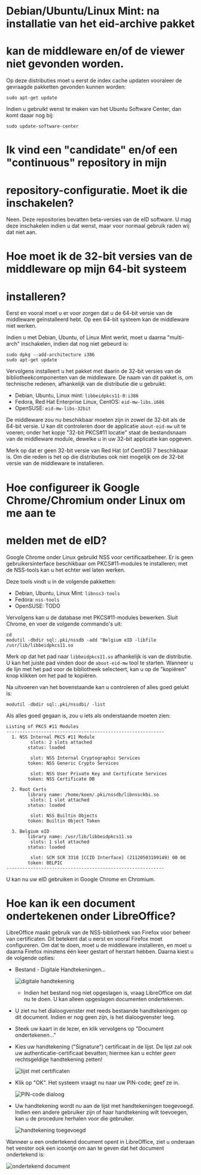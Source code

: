 # Debian/Ubuntu/Linux Mint: na installatie van het eid-archive pakket
# kan de middleware en/of de viewer niet gevonden worden.

Op deze distributies moet u eerst de index cache updaten vooraleer de
gevraagde pakketten gevonden kunnen worden:

    sudo apt-get update

Indien u gebruikt wenst te maken van het Ubuntu Software Center, dan
komt daaar nog bij:

    sudo update-software-center

# Ik vind een "candidate" en/of een "continuous" repository in mijn
# repository-configuratie. Moet ik die inschakelen?

Neen. Deze repositories bevatten beta-versies van de eID software. U mag
deze inschakelen indien u dat wenst, maar voor normaal gebruik raden wij
dat niet aan.

# Hoe moet ik de 32-bit versies van de middleware op mijn 64-bit systeem
# installeren?

Eerst en vooral moet u er voor zorgen dat u de 64-bit versie van de
middleware geïnstalleerd hebt. Op een 64-bit systeem kan de middleware
niet werken.

Indien u met Debian, Ubuntu, of Linux Mint werkt, moet u daarna
"multi-arch" inschakelen, indien dat nog niet gebeurd is:

    sudo dpkg --add-architecture i386
    sudo apt-get update

Vervolgens installeert u het pakket met daarin de 32-bit versies van de
bibliotheekcomponenten van de middleware. De naam van dit pakket is, om
technische redenen, afhankelijk van de distributie die u gebruikt:

- Debian, Ubuntu, Linux mint: `libbeidpkcs11-0:i386`
- Fedora, Red Hat Enterprise Linux, CentOS: `eid-mw-libs.i686`
- OpenSUSE: `eid-mw-libs-32bit`

De middleware zou nu beschikbaar moeten zijn in zowel de 32-bit als de
64-bit versie. U kan dit controleren door de applicatie `about-eid-mw`
uit te voeren; onder het kopje "32-bit PKCS#11 locatie" staat de
bestandsnaam van de middleware module, dewelke u in uw 32-bit applicatie
kan opgeven.

Merk op dat er geen 32-bit versie van Red Hat (of CentOS) 7 beschikbaar
is. Om die reden is het op die distributies ook niet mogelijk om de
32-bit versie van de middleware te installeren.

# Hoe configureer ik Google Chrome/Chromium onder Linux om me aan te
# melden met de eID?

Google Chrome onder Linux gebruikt NSS voor certificaatbeheer. Er is
geen gebruikersinterface beschikbaar om PKCS#11-modules te installeren;
met de NSS-tools kan u het echter wel laten werken.

Deze tools vindt u in de volgende pakketten:

- Debian, Ubuntu, Linux Mint: `libnss3-tools`
- Fedora: `nss-tools`
- OpenSUSE: TODO

Vervolgens kan u de database met PKCS#11-modules bewerken. Sluit Chrome,
en voer de volgende commando's uit:

    cd
    modutil -dbdir sql:.pki/nssdb -add "Belgium eID -libfile /usr/lib/libbeidpkcs11.so

Merk op dat het pad naar `libbeidpkcs11.so` afhankelijk is van de
distributie. U kan het juiste pad vinden door de `about-eid-mw` tool te
starten. Wanneer u de lijn met het pad voor de bibliotheek selecteert,
kan u op de "kopiëren" knop klikken om het pad te kopiëren.

Na uitvoeren van het bovenstaande kan u controleren of alles goed gelukt
is:

    modutil -dbdir sql:.pki/nssdbi/ -list

Als alles goed gegaan is, zou u iets als onderstaande moeten zien:

    Listing of PKCS #11 Modules
    -----------------------------------------------------------
      1. NSS Internal PKCS #11 Module
             slots: 2 slots attached
            status: loaded
    
             slot: NSS Internal Cryptographic Services
            token: NSS Generic Crypto Services
    
             slot: NSS User Private Key and Certificate Services
            token: NSS Certificate DB
    
      2. Root Certs
            library name: /home/koen/.pki/nssdb/libnssckbi.so
             slots: 1 slot attached
            status: loaded
    
             slot: NSS Builtin Objects
            token: Builtin Object Token
    
      3. Belgium eID
            library name: /usr/lib/libbeidpkcs11.so
             slots: 1 slot attached
            status: loaded
    
             slot: SCM SCR 3310 [CCID Interface] (21120503109149) 00 00
            token: BELPIC
    -----------------------------------------------------------

U kan nu uw eID gebruiken in Google Chrome en Chromium.

# Hoe kan ik een document ondertekenen onder LibreOffice?

LibreOffice maakt gebruik van de NSS-bibliotheek van Firefox voor beheer
van certificaten. Dit betekent dat u eerst en vooral Firefox moet
configureren. Om dat te doen, moet u de middleware installeren, en moet
u daarna Firefox minstens één keer gestart of herstart hebben. Daarna
kiest u de volgende opties:

- Bestand - Digitale Handtekeningen...

    ![digitale handtekening](lo-linux-signatures-nl.png)

    - Indien het bestand nog niet opgeslagen is, vraag LibreOffice om
      dat nu te doen. U kan alleen opgeslagen documenten ondertekenen.
- U ziet nu het dialoogvenster met reeds bestaande handtekeningen op dit
  document. Indien er nog geen zijn, is het dialoogvenster leeg.
- Steek uw kaart in de lezer, en klik vervolgens op "Document
  ondertekenen..."
- Kies uw handtekening ("Signature") certificaat in de lijst. De lijst
  zal ook uw authenticatie-certificaat bevatten; hiermee kan u echter
  *geen* rechtsgeldige handtekening zetten!

    ![lijst met certificaten](lo-linux-select-cert-nl.png)

- Klik op "OK". Het systeem vraagt nu naar uw PIN-code; geef ze in.

    ![PIN-code dialoog](linux-enter-pin-nl.png)

- Uw handtekening wordt nu aan de lijst met handtekeningen toegevoegd.
  Indien een andere gebruiker zijn of haar handtekening wilt toevoegen,
  kan u de procedure herhalen voor die gebruiker.

    ![handtekening toegevoegd](lo-linux-signed-nl.png)

Wanneer u een ondertekend document opent in LibreOffice, ziet u onderaan
het venster ook een icoontje om aan te geven dat het document
ondertekend is:

![ondertekend document](lo-linux-signed-mainwin-nl.png)

